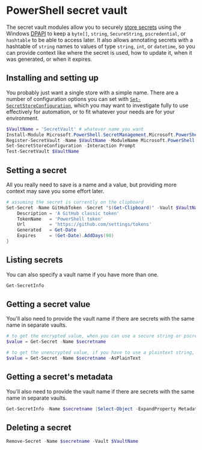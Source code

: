 PowerShell secret vault
=======================

The secret vault modules allow you to securely [store secrets][] using the Windows [DPAPI][] to
keep a `byte[]`, `string`, `SecureString`, `pscredential`, or `hashtable` to be able to access later.
It also allows annotating secrets with a hashtable of `string` names to values of type `string`, `int`,
or `datetime`, so you can provide context like where the secret is used, how to update it, when it
was generated, or when it expires.

[store secrets]: https://learn.microsoft.com/powershell/module/microsoft.powershell.secretmanagement/set-secretinfo
[DPAPI]: https://en.wikipedia.org/wiki/Data_Protection_API

Installing and setting up
-------------------------

You probably just want a single store with a simple name.
There are a number of configuration options you can set with [`Set-SecretStoreConfiguration`][],
which you may want to investigate fully to use effectively for automation, or to fit whatever your needs are for your environment.

[`Set-SecretStoreConfiguration`]: https://learn.microsoft.com/powershell/module/microsoft.powershell.secretstore/set-secretstoreconfiguration

```powershell
$VaultName = 'SecretVault' # whatever name you want
Install-Module Microsoft.PowerShell.SecretManagement,Microsoft.PowerShell.SecretStore -Force
Register-SecretVault -Name $VaultName -ModuleName Microsoft.PowerShell.SecretStore -DefaultVault
Set-SecretStoreConfiguration -Interaction Prompt
Test-SecretVault $VaultName
```

Setting a secret
----------------

All you really need to save is a name and a value, but providing more context may save you some effort later.

```powershell
# assuming the secret is currently on the clipboard
Set-Secret -Name GitHubToken -Secret "$(Get-Clipboard)" -Vault $VaultName -Metadata @{
    Description = 'A GitHub classic token'
    TokenName   = 'PowerShell token'
    Url         = 'https://github.com/settings/tokens'
    Generated   = Get-Date
    Expires     = (Get-Date).AddDays(90)
}
```

Listing secrets
---------------

You can also specify a vault name if you have more than one.

```powershell
Get-SecretInfo
```

Getting a secret value
----------------------

You'll also need to provide the vault name if there are secrets with the same name in separate vaults.

```powershell
# to get the encrypted value, when you can use a secure string or pscredential, &c
$value = Get-Secret -Name $secretname

# to get the unencrypted value, if you have to use a plaintext string, &c
$value = Get-Secret -Name $secretname -AsPlainText
```

Getting a secret's metadata
---------------------------

You'll also need to provide the vault name if there are secrets with the same name in separate vaults.

```powershell
Get-SecretInfo -Name $secretname |Select-Object -ExpandProperty Metadata
```

Deleting a secret
-----------------

```powershell
Remove-Secret -Name $secretname -Vault $VaultName
```
